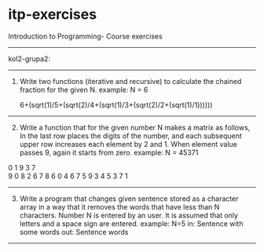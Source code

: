 # itp-exercises
Introduction to Programming- Course exercises

***************************************************************************
kol2-grupa2:
___________________________________________________________________________

1. Write two functions (iterative and recursive) to calculate the chained 
fraction for the given N.
      example: N = 6
      
      6+(sqrt(1)/5+(sqrt(2)/4+(sqrt(1)/3+(sqrt(2)/2+(sqrt(1)/1))))))
___________________________________________________________________________

2. Write a function that for the given number N makes a matrix as follows, 
In the last row places the digits of the number, and each subsequent upper
row increases each element by 2 and 1. When element value passes 9, again
it starts from zero.
      example: N = 45371

0 1 9 3 7<br>
9 0 8 2 6
7 8 6 0 4
6 7 5 9 3
4 5 3 7 1

____________________________________________________________________________

3. Write a program that changes given sentence stored as a character array
in a way that it removes the words that have less than N characters. Number
N is entered by an user. It is assumed that only letters and a space sign 
are entered.
      example: N=5
in: Sentence with some words
out: Sentence words

******************************************************************************
